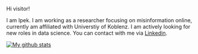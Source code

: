 Hi visitor!

I am Ipek. I am working as a researcher focusing on misinformation online, currently am affiliated with Universtiy of Koblenz. I am actively looking for new roles in data science. You can contact with me via [Linkedin](https://www.linkedin.com/in/ipekbaris/). 


[![My github stats](https://github-readme-stats.vercel.app/api?username=isspek)](https://github.com/isspek/github-readme-stats)
